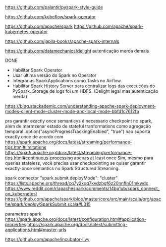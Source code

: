 https://github.com/palantir/pyspark-style-guide

https://github.com/kubeflow/spark-operator

https://github.com/apache/spark
https://github.com/apache/spark-kubernetes-operator

https://github.com/japila-books/apache-spark-internals

https://github.com/datamechanics/delight
autenticação merda demais

DONE
 - Habilitar Spark Operator
 - Usar última versão do Spark no Operator
 - Integrar as SparkApplications como Tasks no Airflow.
 - Habilitar Spark History Server para centralizar logs das execuções do PySpark. Storage de logs foi um HDFS. (Delight legal mas autenticação merda)

https://blog.stackademic.com/understanding-apache-spark-deployment-modes-client-mode-cluster-mode-and-local-mode-bbfd1c7612fa

pra garantir exactly once semanticys é necessario checkpoint no spark, além de marmzenar estado de stateful tranformations como agregação temporal
     .option("asyncProgressTrackingEnabled", "true") nao suporta exactly once de acordo com https://spark.apache.org/docs/latest/streaming/performance-tips.html#limitations
https://spark.apache.org/docs/latest/streaming/performance-tips.html#continuous-processing apenas at least once
Sim, mesmo para queries stateless, você precisa usar checkpointing se quiser garantir exactly-once semantics no Spark Structured Streaming.

spark connector
"spark.submit.deployMode": "cluster"
https://lists.apache.org/thread/cq7y2xoq7kvdzbgf6z20nnfln01mkwdo
https://www.reddit.com/r/apachespark/comments/14bp1ub/spark_connect_on_kubernetes/
https://github.com/apache/spark/blob/master/core/src/main/scala/org/apache/spark/deploy/SparkSubmit.scala#L315

parametros spark
https://spark.apache.org/docs/latest/configuration.html#application-properties
https://spark.apache.org/docs/latest/submitting-applications.html#master-urls


https://github.com/apache/incubator-livy
